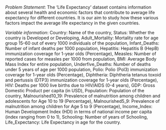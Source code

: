 *Problem Statement*:
The ‘Life Expectancy’ dataset contains information about several health and economic factors that contribute to average life expectancy for different countries. It is our aim to study how these 
various factors impact the average life expectancy in the given countries.

*Variable information*:
Country: Name of the country,
Status: Whether the country is Developed or Developing,
Adult_Mortality: Mortality rate for age group 15-60 out of every 1000 individuals of the population,
Infant_Deaths: Number of infant deaths per 1000 population,
Hepatitis: Hepatitis B (HepB) immunization coverage for 1-year olds (Percentage),
Measles: Number of reported cases for measles per 1000 from population,
BMI: Average Body Mass Index for entire population,
Underfive_Deaths: Number of deaths under 5 years of age per 1000 population,
Polio: Polio (Pol3) immunization coverage for 1-year olds (Percentage),
Diphtheria: Diphtheria tetanus toxoid and pertussis (DTP3) immunization coverage for 1-year olds (Percentage),
HIV: Deaths per 1000 live births due to HIV/AIDS (0-4 years),
GDP: Gross Domestic Product per capita (in USD),
Population: Population of the country,
Malnourished10_19: Prevalence of malnutrition among children and adolescents for Age 10 to 19 (Percentage),
Malnourished5_9: Prevalence of malnutrition among children for Age 5 to 9 (Percentage),
Income_Index: Human Development Index (HDI) in terms of national income per capita (index ranging from 0 to 1),
Schooling: Number of years of Schooling,
Life_Expectancy: Life Expectancy in age for the country.
